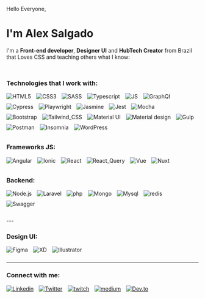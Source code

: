 Hello Everyone, 
# I'm Alex Salgado

<p>I'm a <strong>Front-end developer</strong>, <strong>Designer UI</strong> and <strong>HubTech Creator</strong> from Brazil that Loves CSS and teaching others what I know:</p>

<div style="margin-top:50px;">
<h3>Technologies that I work with:</h3>
<!-- Badges Front-end -->
<img src="https://img.shields.io/badge/HTML5-E34F26?style=for-the-badge&logo=html5&logoColor=white" alt="HTML5" style="margin-right:10px; margin-bottom:10px;"/> 
<img src="https://img.shields.io/badge/CSS3-1572B6?style=for-the-badge&logo=css3&logoColor=white" alt="CSS3" style="margin-right:10px; margin-bottom:10px;"/> 
<img src="https://img.shields.io/badge/Sass-CC6699?style=for-the-badge&logo=sass&logoColor=white" alt="SASS" style="margin-right:10px; margin-bottom:10px;"/>
<img src="https://img.shields.io/badge//TypeScript-007ACC?style=for-the-badge&logo=typescript&logoColor=white" alt="Typescript" style="margin-right:10px; margin-bottom:10px;"/>
<img src="https://img.shields.io/badge/JavaScript-F7DF1E?style=for-the-badge&logo=javascript&logoColor=white" alt="JS" style="margin-right:10px; margin-bottom:10px;"/>
<img src="https://img.shields.io/badge/GraphQl-E10098?style=for-the-badge&logo=graphql&logoColor=white" alt="GraphQl" style="margin-right:10px; margin-bottom:10px;"/>
  <br />
  
<img src="https://img.shields.io/badge/Cypress-17202C?style=for-the-badge&logo=cypress&logoColor=white" alt="Cypress" style="margin-right:10px; margin-bottom:10px;"/>
<img src="https://img.shields.io/badge/Playwright-45ba4b?style=for-the-badge&logo=Playwright&logoColor=white" alt="Playwright" style="margin-right:10px; margin-bottom:10px;"/>
<img src="https://img.shields.io/badge/Jasmine-8A4182?style=for-the-badge&logo=Jasmine&logoColor=white" alt="Jasmine" style="margin-right:10px; margin-bottom:10px;"/>
<img src="https://img.shields.io/badge/Jest-C21325?style=for-the-badge&logo=jest&logoColor=white" alt="Jest" style="margin-right:10px; margin-bottom:10px;"/>
<img src="https://img.shields.io/badge/Mocha-8D6748?style=for-the-badge&logo=Mocha&logoColor=white" alt="Mocha" style="margin-right:10px; margin-bottom:10px;"/>
<br />

<img src="https://img.shields.io/badge/Bootstrap-563D7C?style=for-the-badge&logo=bootstrap&logoColor=white" alt="Bootstrap" style="margin-right:10px; margin-bottom:10px;"/> 
<img src="https://img.shields.io/badge/Tailwind_CSS-38B2AC?style=for-the-badge&logo=tailwind-css&logoColor=white" alt="Tailwind_CSS" style="margin-right:10px; margin-bottom:10px;"/> 
<img src="https://img.shields.io/badge/Material%20UI-007FFF?style=for-the-badge&logo=mui&logoColor=white" alt="Material UI" style="margin-right:10px; margin-bottom:10px;"/> 
<img src="https://img.shields.io/badge/material%20design-757575?style=for-the-badge&logo=material%20design&logoColor=white" alt="Material design" style="margin-right:10px; margin-bottom:10px;"/> 
<img src="https://img.shields.io/badge/Gulp-CF4647?style=for-the-badge&logo=gulp&logoColor=white" alt="Gulp" style="margin-right:10px; margin-bottom:10px;"/>
<img src="https://img.shields.io/badge/Postman-FF6C37?style=for-the-badge&logo=Postman&logoColor=white" alt="Postman" style="margin-right:10px; margin-bottom:10px;"/>
<img src="https://img.shields.io/badge/Insomnia-5849be?style=for-the-badge&logo=Insomnia&logoColor=white" alt="Insomnia" style="margin-right:10px; margin-bottom:10px;"/>
<img src="https://img.shields.io/badge/Wordpress-21759B?style=for-the-badge&logo=wordpress&logoColor=white" alt="WordPress" style="margin-right:10px; margin-bottom:10px;"/>
</div>


<div style="margin-top:20px;">
<h3>Frameworks JS:</h3>
<!-- Badges Front-end -->
<img src="https://img.shields.io/badge/Angular-DD0031?style=for-the-badge&logo=angular&logoColor=white" alt="Angular" style="margin-right:10px; margin-bottom:10px;"/>
<img src="https://img.shields.io/badge/Ionic-3880FF?style=for-the-badge&logo=ionic&logoColor=white" alt="Ionic" style="margin-right:10px; margin-bottom:10px;"/>
<img src="https://img.shields.io/badge/React-20232A?style=for-the-badge&logo=react&logoColor=61DAFB" alt="React" style="margin-right:10px; margin-bottom:10px;"/> 
<img src="https://img.shields.io/badge/React_Query-FF4154?style=for-the-badge&logo=React_Query&logoColor=white" alt="React_Query" style="margin-right:10px; margin-bottom:10px;"/> 
<img src="https://img.shields.io/badge/Vue.js-35495E?style=for-the-badge&logo=vuedotjs&logoColor=4FC08D" alt="Vue" style="margin-right:10px; margin-bottom:10px;"/> 
<img src="https://img.shields.io/badge/nuxt.js-00C58E?style=for-the-badge&logo=nuxtdotjs&logoColor=white" alt="Nuxt" style="margin-right:10px; margin-bottom:10px;"/>
</div>


<div style="margin-top:20px;">
<h3>Backend:</h3>
<!-- Badges Front-end -->
<img src="https://img.shields.io/badge/Node.js-339933?style=for-the-badge&logo=nodedotjs&logoColor=white" alt="Node.js" style="margin-right:10px; margin-bottom:10px;"/>
<img src="https://img.shields.io/badge/Laravel-FF2D20?style=for-the-badge&logo=laravel&logoColor=white" alt="Laravel" style="margin-right:10px; margin-bottom:10px;"/> 
<img src="https://img.shields.io/badge/PHP-777BB4?style=for-the-badge&logo=php&logoColor=white" alt="php" style="margin-right:10px; margin-bottom:10px;"/>
<img src="https://img.shields.io/badge/MongoDB-4EA94B?style=for-the-badge&logo=mongodb&logoColor=white" alt="Mongo" style="margin-right:10px; margin-bottom:10px;"/>
<img src="https://img.shields.io/badge/MySQL-005C84?style=for-the-badge&logo=mysql&logoColor=white" alt="Mysql" style="margin-right:10px; margin-bottom:10px;"/>
<img src="https://img.shields.io/badge/redis-CC0000.svg?&style=for-the-badge&logo=redis&logoColor=white" alt="redis" style="margin-right:10px; margin-bottom:10px;"/>
<img src="https://img.shields.io/badge/Swagger-85EA2D?style=for-the-badge&logo=Swagger&logoColor=white" alt="Swagger" style="margin-right:10px; margin-bottom:10px;"/>
</div>

</br>
---

<!-- <div style="width:50%;">
<h3>
Currently I'm studying:
</h3>
<img src="https://img.shields.io/badge/Cypress-17202C?style=for-the-badge&logo=cypress&logoColor=white" alt="Angular" style="margin-right:10px; margin-bottom:10px;"/>
</div> -->

<div style="width:50%;">
<h3>Design UI:</h3>
<!-- Badges Front-end -->
<img src="https://img.shields.io/badge/Figma-F24E1E?style=for-the-badge&logo=figma&logoColor=white" alt="Figma" style="margin-right:10px; margin-bottom:10px;"/> 
<img src="https://img.shields.io/badge/Adobe%20XD-FF61F6?style=for-the-badge&logo=Adobe%20XD&logoColor=white" alt="XD" style="margin-right:10px; margin-bottom:10px;"/> 
<img src="https://img.shields.io/badge/Adobe%20Illustrator-FF9A00?style=for-the-badge&logo=adobe%20illustrator&logoColor=white" alt="Illustrator" style="margin-right:10px; margin-bottom:10px;"/>
</div>


---


<div style="margin-top:20px;">
<h3>Connect with me:</h3>
<!-- Badges Social --> 
<a href="https://www.linkedin.com/in/alexgsalgado/"><img src="https://img.shields.io/badge/LinkedIn-0077B5?style=for-the-badge&logo=linkedin&logoColor=white" alt="Linkedin" style="margin-right:10px; margin-bottom:10px;"/></a>
<a href="https://twitter.com/AlextSalg"><img src="https://img.shields.io/badge/Twitter-1DA1F2?style=for-the-badge&logo=twitter&logoColor=white" alt="Twitter" style="margin-right:10px; margin-bottom:10px;"/></a>
<a href="https://www.twitch.tv/alexdrogo_"><img src="https://img.shields.io/badge/Twitch-9146FF?style=for-the-badge&logo=twitch&logoColor=white" alt="twitch" style="margin-right:10px; margin-bottom:10px;"/></a>
<a href="https://medium.com/@alextsalg"><img src="https://img.shields.io/badge/Medium-12100E?style=for-the-badge&logo=medium&logoColor=white" alt="medium" style="margin-right:10px; margin-bottom:10px;"/></a>
<a href="https://dev.to/alextsalg"><img src="https://img.shields.io/badge/dev.to-0A0A0A?style=for-the-badge&logo=devdotto&logoColor=white" alt="Dev.to" style="margin-right:10px; margin-bottom:10px;"/></a>

</div>
